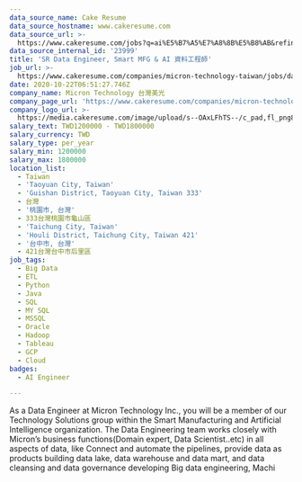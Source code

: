 ```yaml
---
data_source_name: Cake Resume
data_source_hostname: www.cakeresume.com
data_source_url: >-
  https://www.cakeresume.com/jobs?q=ai%E5%B7%A5%E7%A8%8B%E5%B8%AB&refinementList%5Blang_[…]y_type%5D=per_year&range%5Bsalary_range%5D%5Bmin%5D=1000000
data_source_internal_id: '23999'
title: 'SR Data Engineer, Smart MFG & AI 資料工程師'
job_url: >-
  https://www.cakeresume.com/companies/micron-technology-taiwan/jobs/data-engineer-sr-data-engineer-smart-mfg-amp-ai
date: 2020-10-22T06:51:27.746Z
company_name: Micron Technology 台灣美光
company_page_url: 'https://www.cakeresume.com/companies/micron-technology-taiwan'
company_logo_url: >-
  https://media.cakeresume.com/image/upload/s--OAxLFhTS--/c_pad,fl_png8,h_200,w_200/v1599703094/soca7cpy9d8z6sh3ith7.png
salary_text: TWD1200000 - TWD1800000
salary_currency: TWD
salary_type: per_year
salary_min: 1200000
salary_max: 1800000
location_list:
  - Taiwan
  - 'Taoyuan City, Taiwan'
  - 'Guishan District, Taoyuan City, Taiwan 333'
  - 台灣
  - '桃園市, 台灣'
  - 333台灣桃園市龜山區
  - 'Taichung City, Taiwan'
  - 'Houli District, Taichung City, Taiwan 421'
  - '台中市, 台灣'
  - 421台灣台中市后里區
job_tags:
  - Big Data
  - ETL
  - Python
  - Java
  - SQL
  - MY SQL
  - MSSQL
  - Oracle
  - Hadoop
  - Tableau
  - GCP
  - Cloud
badges:
  - AI Engineer

---
```


As a Data Engineer at Micron Technology Inc., you will be a member of our Technology Solutions group within the Smart Manufacturing and Artificial Intelligence organization. The Data Engineering team works closely with Micron’s business functions(Domain expert, Data Scientist..etc) in all aspects of data, like Connect and automate the pipelines, provide data as products building data lake, data warehouse and data mart, and data cleansing and data governance developing Big data engineering, Machi